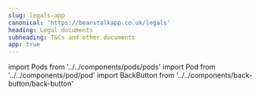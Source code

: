 ```yaml
---
slug: legals-app
canonical: 'https://beanstalkapp.co.uk/legals'
heading: Legal documents
subheading: T&Cs and other documents
app: true
---
```


import Pods from '../../components/pods/pods'
import Pod from '../../components/pod/pod'
import BackButton from '../../components/back-button/back-button'

<BackButton link='/support-app'/>
<Pods>
  <Pod externalLink={'/docs/terms-and-conditions.pdf'} heading={'T&Cs'} description={'T&Cs and other documents'} type={'app-terms'}/>
  <Pod link={'/key-investor-information-documents-app'} heading={'KIIDs'} description={'Key Investor Information Documents'} type={'isa-terms'}/>
  <Pod link={'/key-features-documents-app'} heading={'KFDs'} description={'Key Features Documents'} type={'key-facts'}/>
  <Pod link={'/data-privacy-and-cookies-app'} heading={'Privacy'} description={'Data privacy & cookies'} type={'privacy'}/>
</Pods>


